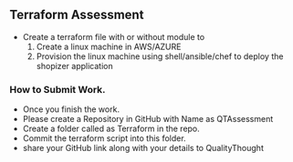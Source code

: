 ## Terraform Assessment
* Create a terraform file with or without module to
    1. Create a linux machine in AWS/AZURE
    2. Provision the linux machine using shell/ansible/chef to deploy the shopizer application


### How to Submit Work.
* Once you finish the work.
* Please create a Repository in GitHub with Name as QTAssessment
* Create a folder called as Terraform in the repo.
* Commit the terraform script into this folder.
* share your GitHub link along with your details to QualityThought